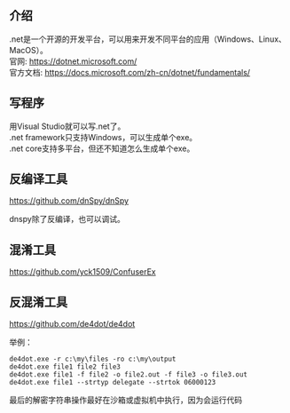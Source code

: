 ## 介绍
.net是一个开源的开发平台，可以用来开发不同平台的应用（Windows、Linux、MacOS）。  
官网: https://dotnet.microsoft.com/  
官方文档: https://docs.microsoft.com/zh-cn/dotnet/fundamentals/  


## 写程序
用Visual Studio就可以写.net了。  
.net framework只支持Windows，可以生成单个exe。  
.net core支持多平台，但还不知道怎么生成单个exe。  


## 反编译工具
https://github.com/dnSpy/dnSpy  

dnspy除了反编译，也可以调试。  


## 混淆工具
https://github.com/yck1509/ConfuserEx  


## 反混淆工具
https://github.com/de4dot/de4dot  

举例：  
```
de4dot.exe -r c:\my\files -ro c:\my\output
de4dot.exe file1 file2 file3
de4dot.exe file1 -f file2 -o file2.out -f file3 -o file3.out
de4dot.exe file1 --strtyp delegate --strtok 06000123
```
最后的解密字符串操作最好在沙箱或虚拟机中执行，因为会运行代码  
